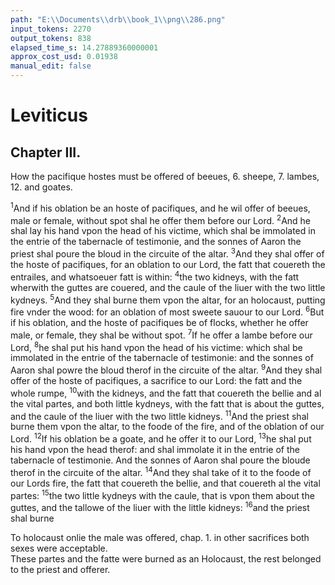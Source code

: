 ```yaml
---
path: "E:\\Documents\\drb\\book_1\\png\\286.png"
input_tokens: 2270
output_tokens: 838
elapsed_time_s: 14.27889360000001
approx_cost_usd: 0.01938
manual_edit: false
---
```

# Leviticus

## Chapter III.

How the pacifique hostes must be offered of beeues, 6. sheepe, 7. lambes, 12. and goates.

<sup>1</sup>And if his oblation be an hoste of pacifiques, and he wil offer of beeues, male or female, without spot shal he offer them before our Lord. <sup>2</sup>And he shal lay his hand vpon the head of his victime, which shal be immolated in the entrie of the tabernacle of testimonie, and the sonnes of Aaron the priest shal poure the bloud in the circuite of the altar. <sup>3</sup>And they shal offer of the hoste of pacifiques, for an oblation to our Lord, the fatt that couereth the entrailes, and whatsoeuer fatt is within: <sup>4</sup>the two kidneys, with the fatt wherwith the guttes are couered, and the caule of the liuer with the two little kydneys. <sup>5</sup>And they shal burne them vpon the altar, for an holocaust, putting fire vnder the wood: for an oblation of most sweete sauour to our Lord. <sup>6</sup>But if his oblation, and the hoste of pacifiques be of flocks, whether he offer male, or female, they shal be without spot. <sup>7</sup>If he offer a lambe before our Lord, <sup>8</sup>he shal put his hand vpon the head of his victime: which shal be immolated in the entrie of the tabernacle of testimonie: and the sonnes of Aaron shal powre the bloud therof in the circuite of the altar. <sup>9</sup>And they shal offer of the hoste of pacifiques, a sacrifice to our Lord: the fatt and the whole rumpe, <sup>10</sup>with the kidneys, and the fatt that couereth the bellie and al the vital partes, and both little kydneys, with the fatt that is about the guttes, and the caule of the liuer with the two little kidneys. <sup>11</sup>And the priest shal burne them vpon the altar, to the foode of the fire, and of the oblation of our Lord. <sup>12</sup>If his oblation be a goate, and he offer it to our Lord, <sup>13</sup>he shal put his hand vpon the head therof: and shal immolate it in the entrie of the tabernacle of testimonie. And the sonnes of Aaron shal poure the bloude therof in the circuite of the altar. <sup>14</sup>And they shal take of it to the foode of our Lords fire, the fatt that couereth the bellie, and that couereth al the vital partes: <sup>15</sup>the two little kydneys with the caule, that is vpon them about the guttes, and the tallowe of the liuer with the little kidneys: <sup>16</sup>and the priest shal burne

<aside>To holocaust onlie the male was offered, chap. 1. in other sacrifices both sexes were acceptable.</aside>

<aside>These partes and the fatte were burned as an Holocaust, the rest belonged to the priest and offerer.</aside>

[^1]: The holocausts were accepted, chap. 1. in other sacrifices both sexes were acceptable.